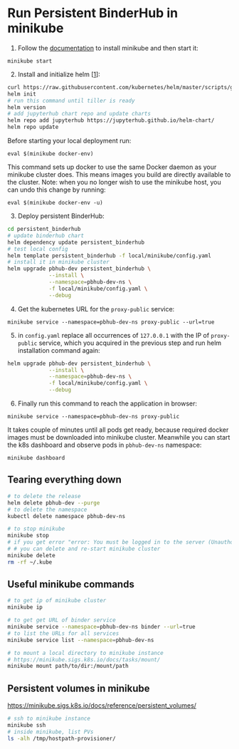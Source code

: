 # Run Persistent BinderHub in minikube

1. Follow the [documentation](https://kubernetes.io/docs/tasks/tools/install-minikube/) to install minikube
and then start it: 

`minikube start`

2. Install and initialize helm [[1](https://github.com/jupyterhub/binderhub/blob/master/CONTRIBUTING.md#one-time-installation)]:
```bash
curl https://raw.githubusercontent.com/kubernetes/helm/master/scripts/get | bash
helm init
# run this command until tiller is ready
helm version
# add jupyterhub chart repo and update charts
helm repo add jupyterhub https://jupyterhub.github.io/helm-chart/
helm repo update

```
Before starting your local deployment run:

`eval $(minikube docker-env)`

This command sets up docker to use the same Docker daemon as your minikube cluster does. 
This means images you build are directly available to the cluster. 
Note: when you no longer wish to use the minikube host, you can undo this change by running:

`eval $(minikube docker-env -u)`

3. Deploy persistent BinderHub:

```bash
cd persistent_binderhub
# update binderhub chart
helm dependency update persistent_binderhub
# test local config
helm template persistent_binderhub -f local/minikube/config.yaml
# install it in minikube cluster
helm upgrade pbhub-dev persistent_binderhub \
             --install \
             --namespace=pbhub-dev-ns \
             -f local/minikube/config.yaml \
             --debug

```

4. Get the kubernetes URL for the `proxy-public` service:

`minikube service --namespace=pbhub-dev-ns proxy-public --url=true`

5. in `config.yaml` replace all occurrences of `127.0.0.1` with the IP of `proxy-public` service, 
which you acquired in the previous step 
and run helm installation command again:

```bash
helm upgrade pbhub-dev persistent_binderhub \
             --install \
             --namespace=pbhub-dev-ns \
             -f local/minikube/config.yaml \
             --debug

```

6. Finally run this command to reach the application in browser:

`minikube service --namespace=pbhub-dev-ns proxy-public`

It takes couple of minutes until all pods get ready, because required docker images must be downloaded into minikube cluster. 
Meanwhile you can start the k8s dashboard and observe pods in `pbhub-dev-ns` namespace:

`minikube dashboard`

## Tearing everything down

```bash
# to delete the release
helm delete pbhub-dev --purge
# to delete the namespace
kubectl delete namespace pbhub-dev-ns

# to stop minikube
minikube stop
# if you get error "error: You must be logged in to the server (Unauthorized)", 
# # you can delete and re-start minikube cluster
minikube delete
rm -rf ~/.kube
```

## Useful minikube commands

```bash
# to get ip of minikube cluster
minikube ip

# to get get URL of binder service
minikube service --namespace=pbhub-dev-ns binder --url=true
# to list the URLs for all services
minikube service list --namespace=pbhub-dev-ns

# to mount a local directory to minikube instance
# https://minikube.sigs.k8s.io/docs/tasks/mount/
minikube mount path/to/dir:/mount/path
```

## Persistent volumes in minikube

https://minikube.sigs.k8s.io/docs/reference/persistent_volumes/

```bash
# ssh to minikube instance
minikube ssh
# inside minikube, list PVs
ls -alh /tmp/hostpath-provisioner/
```
